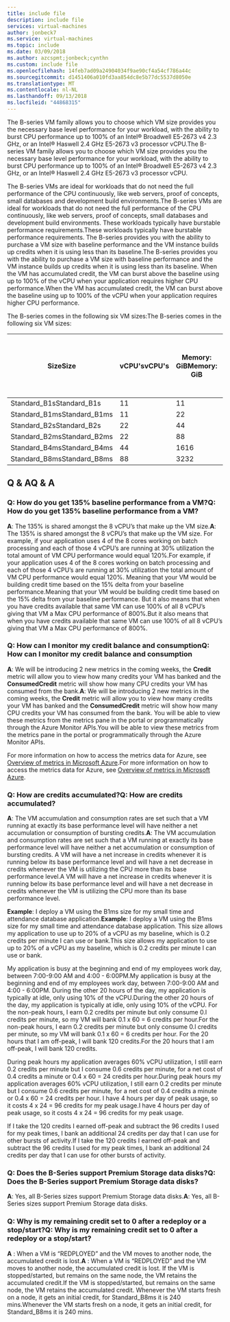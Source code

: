 ```yaml
---
title: include file
description: include file
services: virtual-machines
author: jonbeck7
ms.service: virtual-machines
ms.topic: include
ms.date: 03/09/2018
ms.author: azcspmt;jonbeck;cynthn
ms.custom: include file
ms.openlocfilehash: 14feb7ad09a24904034f9ae90cf4a54cf786a44c
ms.sourcegitcommit: d1451406a010fd3aa854dc8e5b77dc5537d8050e
ms.translationtype: MT
ms.contentlocale: nl-NL
ms.lasthandoff: 09/13/2018
ms.locfileid: "44868315"
---
```

<span data-ttu-id="5da1d-103">The B-series VM family allows you to choose which VM size provides you the necessary base level performance for your workload, with the ability to burst CPU performance up to 100% of an Intel® Broadwell E5-2673 v4 2.3 GHz, or an Intel® Haswell 2.4 GHz E5-2673 v3 processor vCPU.</span><span class="sxs-lookup"><span data-stu-id="5da1d-103">The B-series VM family allows you to choose which VM size provides you the necessary base level performance for your workload, with the ability to burst CPU performance up to 100% of an Intel® Broadwell E5-2673 v4 2.3 GHz, or an Intel® Haswell 2.4 GHz E5-2673 v3 processor vCPU.</span></span>

<span data-ttu-id="5da1d-104">The B-series VMs are ideal for workloads that do not need the full performance of the CPU continuously, like web servers, proof of concepts,  small databases and development build environments.</span><span class="sxs-lookup"><span data-stu-id="5da1d-104">The B-series VMs are ideal for workloads that do not need the full performance of the CPU continuously, like web servers, proof of concepts,  small databases and development build environments.</span></span> <span data-ttu-id="5da1d-105">These workloads typically have burstable performance requirements.</span><span class="sxs-lookup"><span data-stu-id="5da1d-105">These workloads typically have burstable performance requirements.</span></span> <span data-ttu-id="5da1d-106">The B-series provides you with the ability to purchase a VM size with baseline performance and the VM instance builds up credits when it is using less than its baseline.</span><span class="sxs-lookup"><span data-stu-id="5da1d-106">The B-series provides you with the ability to purchase a VM size with baseline performance and the VM instance builds up credits when it is using less than its baseline.</span></span> <span data-ttu-id="5da1d-107">When the VM has accumulated credit, the VM can burst above the baseline using up to 100% of the vCPU when your application requires higher CPU performance.</span><span class="sxs-lookup"><span data-stu-id="5da1d-107">When the VM has accumulated credit, the VM can burst above the baseline using up to 100% of the vCPU when your application requires higher CPU performance.</span></span>

<span data-ttu-id="5da1d-108">The B-series comes in the following six VM sizes:</span><span class="sxs-lookup"><span data-stu-id="5da1d-108">The B-series comes in the following six VM sizes:</span></span>

| <span data-ttu-id="5da1d-109">Size</span><span class="sxs-lookup"><span data-stu-id="5da1d-109">Size</span></span>          | <span data-ttu-id="5da1d-110">vCPU's</span><span class="sxs-lookup"><span data-stu-id="5da1d-110">vCPU's</span></span> | <span data-ttu-id="5da1d-111">Memory: GiB</span><span class="sxs-lookup"><span data-stu-id="5da1d-111">Memory: GiB</span></span> | <span data-ttu-id="5da1d-112">Temp storage (SSD) GiB</span><span class="sxs-lookup"><span data-stu-id="5da1d-112">Temp storage (SSD) GiB</span></span> | <span data-ttu-id="5da1d-113">Base CPU Perf of VM</span><span class="sxs-lookup"><span data-stu-id="5da1d-113">Base CPU Perf of VM</span></span> | <span data-ttu-id="5da1d-114">Max CPU Perf of VM</span><span class="sxs-lookup"><span data-stu-id="5da1d-114">Max CPU Perf of VM</span></span> | <span data-ttu-id="5da1d-115">Credits Banked / Hour</span><span class="sxs-lookup"><span data-stu-id="5da1d-115">Credits Banked / Hour</span></span> | <span data-ttu-id="5da1d-116">Max Banked Credits</span><span class="sxs-lookup"><span data-stu-id="5da1d-116">Max Banked Credits</span></span> |
|---------------|--------|-------------|----------------|--------------------------------|---------------------------|-----------------------|--------------------|
| <span data-ttu-id="5da1d-117">Standard_B1s</span><span class="sxs-lookup"><span data-stu-id="5da1d-117">Standard_B1s</span></span>  | <span data-ttu-id="5da1d-118">1</span><span class="sxs-lookup"><span data-stu-id="5da1d-118">1</span></span>      | <span data-ttu-id="5da1d-119">1</span><span class="sxs-lookup"><span data-stu-id="5da1d-119">1</span></span>           | <span data-ttu-id="5da1d-120">4</span><span class="sxs-lookup"><span data-stu-id="5da1d-120">4</span></span>              | <span data-ttu-id="5da1d-121">10%</span><span class="sxs-lookup"><span data-stu-id="5da1d-121">10%</span></span>                            | <span data-ttu-id="5da1d-122">100%</span><span class="sxs-lookup"><span data-stu-id="5da1d-122">100%</span></span>                      | <span data-ttu-id="5da1d-123">6</span><span class="sxs-lookup"><span data-stu-id="5da1d-123">6</span></span>                     | <span data-ttu-id="5da1d-124">144</span><span class="sxs-lookup"><span data-stu-id="5da1d-124">144</span></span>                |
| <span data-ttu-id="5da1d-125">Standard_B1ms</span><span class="sxs-lookup"><span data-stu-id="5da1d-125">Standard_B1ms</span></span> | <span data-ttu-id="5da1d-126">1</span><span class="sxs-lookup"><span data-stu-id="5da1d-126">1</span></span>      | <span data-ttu-id="5da1d-127">2</span><span class="sxs-lookup"><span data-stu-id="5da1d-127">2</span></span>           | <span data-ttu-id="5da1d-128">4</span><span class="sxs-lookup"><span data-stu-id="5da1d-128">4</span></span>              | <span data-ttu-id="5da1d-129">20%</span><span class="sxs-lookup"><span data-stu-id="5da1d-129">20%</span></span>                            | <span data-ttu-id="5da1d-130">100%</span><span class="sxs-lookup"><span data-stu-id="5da1d-130">100%</span></span>                      | <span data-ttu-id="5da1d-131">12</span><span class="sxs-lookup"><span data-stu-id="5da1d-131">12</span></span>                    | <span data-ttu-id="5da1d-132">288</span><span class="sxs-lookup"><span data-stu-id="5da1d-132">288</span></span>                |
| <span data-ttu-id="5da1d-133">Standard_B2s</span><span class="sxs-lookup"><span data-stu-id="5da1d-133">Standard_B2s</span></span>  | <span data-ttu-id="5da1d-134">2</span><span class="sxs-lookup"><span data-stu-id="5da1d-134">2</span></span>      | <span data-ttu-id="5da1d-135">4</span><span class="sxs-lookup"><span data-stu-id="5da1d-135">4</span></span>           | <span data-ttu-id="5da1d-136">8</span><span class="sxs-lookup"><span data-stu-id="5da1d-136">8</span></span>              | <span data-ttu-id="5da1d-137">40%</span><span class="sxs-lookup"><span data-stu-id="5da1d-137">40%</span></span>                            | <span data-ttu-id="5da1d-138">200%</span><span class="sxs-lookup"><span data-stu-id="5da1d-138">200%</span></span>                      | <span data-ttu-id="5da1d-139">24</span><span class="sxs-lookup"><span data-stu-id="5da1d-139">24</span></span>                    | <span data-ttu-id="5da1d-140">576</span><span class="sxs-lookup"><span data-stu-id="5da1d-140">576</span></span>                |
| <span data-ttu-id="5da1d-141">Standard_B2ms</span><span class="sxs-lookup"><span data-stu-id="5da1d-141">Standard_B2ms</span></span> | <span data-ttu-id="5da1d-142">2</span><span class="sxs-lookup"><span data-stu-id="5da1d-142">2</span></span>      | <span data-ttu-id="5da1d-143">8</span><span class="sxs-lookup"><span data-stu-id="5da1d-143">8</span></span>           | <span data-ttu-id="5da1d-144">16</span><span class="sxs-lookup"><span data-stu-id="5da1d-144">16</span></span>             | <span data-ttu-id="5da1d-145">60%</span><span class="sxs-lookup"><span data-stu-id="5da1d-145">60%</span></span>                            | <span data-ttu-id="5da1d-146">200%</span><span class="sxs-lookup"><span data-stu-id="5da1d-146">200%</span></span>                      | <span data-ttu-id="5da1d-147">36</span><span class="sxs-lookup"><span data-stu-id="5da1d-147">36</span></span>                    | <span data-ttu-id="5da1d-148">864</span><span class="sxs-lookup"><span data-stu-id="5da1d-148">864</span></span>                |
| <span data-ttu-id="5da1d-149">Standard_B4ms</span><span class="sxs-lookup"><span data-stu-id="5da1d-149">Standard_B4ms</span></span> | <span data-ttu-id="5da1d-150">4</span><span class="sxs-lookup"><span data-stu-id="5da1d-150">4</span></span>      | <span data-ttu-id="5da1d-151">16</span><span class="sxs-lookup"><span data-stu-id="5da1d-151">16</span></span>          | <span data-ttu-id="5da1d-152">32</span><span class="sxs-lookup"><span data-stu-id="5da1d-152">32</span></span>             | <span data-ttu-id="5da1d-153">90%</span><span class="sxs-lookup"><span data-stu-id="5da1d-153">90%</span></span>                            | <span data-ttu-id="5da1d-154">400%</span><span class="sxs-lookup"><span data-stu-id="5da1d-154">400%</span></span>                      | <span data-ttu-id="5da1d-155">54</span><span class="sxs-lookup"><span data-stu-id="5da1d-155">54</span></span>                    | <span data-ttu-id="5da1d-156">1296</span><span class="sxs-lookup"><span data-stu-id="5da1d-156">1296</span></span>               |
| <span data-ttu-id="5da1d-157">Standard_B8ms</span><span class="sxs-lookup"><span data-stu-id="5da1d-157">Standard_B8ms</span></span> | <span data-ttu-id="5da1d-158">8</span><span class="sxs-lookup"><span data-stu-id="5da1d-158">8</span></span>      | <span data-ttu-id="5da1d-159">32</span><span class="sxs-lookup"><span data-stu-id="5da1d-159">32</span></span>          | <span data-ttu-id="5da1d-160">64</span><span class="sxs-lookup"><span data-stu-id="5da1d-160">64</span></span>             | <span data-ttu-id="5da1d-161">135%</span><span class="sxs-lookup"><span data-stu-id="5da1d-161">135%</span></span>                           | <span data-ttu-id="5da1d-162">800%</span><span class="sxs-lookup"><span data-stu-id="5da1d-162">800%</span></span>                      | <span data-ttu-id="5da1d-163">81</span><span class="sxs-lookup"><span data-stu-id="5da1d-163">81</span></span>                    | <span data-ttu-id="5da1d-164">1944</span><span class="sxs-lookup"><span data-stu-id="5da1d-164">1944</span></span>               |




## <a name="q--a"></a><span data-ttu-id="5da1d-165">Q & A</span><span class="sxs-lookup"><span data-stu-id="5da1d-165">Q & A</span></span> 

### <a name="q-how-do-you-get-135-baseline-performance-from-a-vm"></a><span data-ttu-id="5da1d-166">Q: How do you get 135% baseline performance from a VM?</span><span class="sxs-lookup"><span data-stu-id="5da1d-166">Q: How do you get 135% baseline performance from a VM?</span></span>
<span data-ttu-id="5da1d-167">**A**: The 135% is shared amongst the 8 vCPU’s that make up the VM size.</span><span class="sxs-lookup"><span data-stu-id="5da1d-167">**A**: The 135% is shared amongst the 8 vCPU’s that make up the VM size.</span></span> <span data-ttu-id="5da1d-168">For example, if your application uses 4 of the 8 cores working on batch processing and each of those 4 vCPU’s are running at 30% utilization the total amount of VM CPU performance would equal 120%.</span><span class="sxs-lookup"><span data-stu-id="5da1d-168">For example, if your application uses 4 of the 8 cores working on batch processing and each of those 4 vCPU’s are running at 30% utilization the total amount of VM CPU performance would equal 120%.</span></span>  <span data-ttu-id="5da1d-169">Meaning that your VM would be building credit time based on the 15% delta from your baseline performance.</span><span class="sxs-lookup"><span data-stu-id="5da1d-169">Meaning that your VM would be building credit time based on the 15% delta from your baseline performance.</span></span>  <span data-ttu-id="5da1d-170">But it also means that when you have credits available that same VM can use 100% of all 8 vCPU’s giving that VM a Max CPU performance of 800%.</span><span class="sxs-lookup"><span data-stu-id="5da1d-170">But it also means that when you have credits available that same VM can use 100% of all 8 vCPU’s giving that VM a Max CPU performance of 800%.</span></span>


### <a name="q-how-can-i-monitor-my-credit-balance-and-consumption"></a><span data-ttu-id="5da1d-171">Q: How can I monitor my credit balance and consumption</span><span class="sxs-lookup"><span data-stu-id="5da1d-171">Q: How can I monitor my credit balance and consumption</span></span>
<span data-ttu-id="5da1d-172">**A**: We will be introducing 2 new metrics in the coming weeks, the **Credit** metric will allow you to view how many credits your VM has banked and the **ConsumedCredit** metric will show how many CPU credits your VM has consumed from the bank.</span><span class="sxs-lookup"><span data-stu-id="5da1d-172">**A**: We will be introducing 2 new metrics in the coming weeks, the **Credit** metric will allow you to view how many credits your VM has banked and the **ConsumedCredit** metric will show how many CPU credits your VM has consumed from the bank.</span></span>    <span data-ttu-id="5da1d-173">You will be able to view these metrics from the metrics pane in the portal or programmatically through the Azure Monitor APIs.</span><span class="sxs-lookup"><span data-stu-id="5da1d-173">You will be able to view these metrics from the metrics pane in the portal or programmatically through the Azure Monitor APIs.</span></span>

<span data-ttu-id="5da1d-174">For more information on how to access the metrics data for Azure, see [Overview of metrics in Microsoft Azure](../articles/monitoring-and-diagnostics/monitoring-overview-metrics.md).</span><span class="sxs-lookup"><span data-stu-id="5da1d-174">For more information on how to access the metrics data for Azure, see [Overview of metrics in Microsoft Azure](../articles/monitoring-and-diagnostics/monitoring-overview-metrics.md).</span></span>

### <a name="q-how-are-credits-accumulated"></a><span data-ttu-id="5da1d-175">Q: How are credits accumulated?</span><span class="sxs-lookup"><span data-stu-id="5da1d-175">Q: How are credits accumulated?</span></span>
<span data-ttu-id="5da1d-176">**A**: The VM accumulation and consumption rates are set such that a VM running at exactly its base performance level will have neither a net accumulation or consumption of bursting credits.</span><span class="sxs-lookup"><span data-stu-id="5da1d-176">**A**: The VM accumulation and consumption rates are set such that a VM running at exactly its base performance level will have neither a net accumulation or consumption of bursting credits.</span></span>  <span data-ttu-id="5da1d-177">A VM will have a net increase in credits whenever it is running below its base performance level and will have a net decrease in credits whenever the VM is utilizing the CPU more than its base performance level.</span><span class="sxs-lookup"><span data-stu-id="5da1d-177">A VM will have a net increase in credits whenever it is running below its base performance level and will have a net decrease in credits whenever the VM is utilizing the CPU more than its base performance level.</span></span>

<span data-ttu-id="5da1d-178">**Example**:  I deploy a VM using the B1ms size for my small time and attendance database application.</span><span class="sxs-lookup"><span data-stu-id="5da1d-178">**Example**:  I deploy a VM using the B1ms size for my small time and attendance database application.</span></span> <span data-ttu-id="5da1d-179">This size allows my application to use up to 20% of a vCPU as my baseline, which is 0.2 credits per minute I can use or bank.</span><span class="sxs-lookup"><span data-stu-id="5da1d-179">This size allows my application to use up to 20% of a vCPU as my baseline, which is 0.2 credits per minute I can use or bank.</span></span> 

<span data-ttu-id="5da1d-180">My application is busy at the beginning and end of my employees work day, between 7:00-9:00 AM and 4:00 - 6:00PM.</span><span class="sxs-lookup"><span data-stu-id="5da1d-180">My application is busy at the beginning and end of my employees work day, between 7:00-9:00 AM and 4:00 - 6:00PM.</span></span> <span data-ttu-id="5da1d-181">During the other 20 hours of the day, my application is typically at idle, only using 10% of the vCPU.</span><span class="sxs-lookup"><span data-stu-id="5da1d-181">During the other 20 hours of the day, my application is typically at idle, only using 10% of the vCPU.</span></span> <span data-ttu-id="5da1d-182">For the non-peak hours, I earn 0.2 credits per minute but only consume 0.l credits per minute, so my VM will bank 0.1 x 60 = 6 credits per hour.</span><span class="sxs-lookup"><span data-stu-id="5da1d-182">For the non-peak hours, I earn 0.2 credits per minute but only consume 0.l credits per minute, so my VM will bank 0.1 x 60 = 6 credits per hour.</span></span>  <span data-ttu-id="5da1d-183">For the 20 hours that I am off-peak, I will bank 120 credits.</span><span class="sxs-lookup"><span data-stu-id="5da1d-183">For the 20 hours that I am off-peak, I will bank 120 credits.</span></span>  

<span data-ttu-id="5da1d-184">During peak hours my application averages 60% vCPU utilization, I still earn 0.2 credits per minute but I consume 0.6 credits per minute, for a net cost of 0.4 credits a minute or 0.4 x 60 = 24 credits per hour.</span><span class="sxs-lookup"><span data-stu-id="5da1d-184">During peak hours my application averages 60% vCPU utilization, I still earn 0.2 credits per minute but I consume 0.6 credits per minute, for a net cost of 0.4 credits a minute or 0.4 x 60 = 24 credits per hour.</span></span> <span data-ttu-id="5da1d-185">I have 4 hours per day of peak usage, so it costs 4 x 24 = 96 credits for my peak usage.</span><span class="sxs-lookup"><span data-stu-id="5da1d-185">I have 4 hours per day of peak usage, so it costs 4 x 24 = 96 credits for my peak usage.</span></span>

<span data-ttu-id="5da1d-186">If I take the 120 credits I earned off-peak and subtract the 96 credits I used for my peak times, I bank an additional 24 credits per day that I can use for other bursts of activity.</span><span class="sxs-lookup"><span data-stu-id="5da1d-186">If I take the 120 credits I earned off-peak and subtract the 96 credits I used for my peak times, I bank an additional 24 credits per day that I can use for other bursts of activity.</span></span>


### <a name="q-does-the-b-series-support-premium-storage-data-disks"></a><span data-ttu-id="5da1d-187">Q: Does the B-Series support Premium Storage data disks?</span><span class="sxs-lookup"><span data-stu-id="5da1d-187">Q: Does the B-Series support Premium Storage data disks?</span></span>
<span data-ttu-id="5da1d-188">**A**: Yes, all B-Series sizes support Premium Storage data disks.</span><span class="sxs-lookup"><span data-stu-id="5da1d-188">**A**: Yes, all B-Series sizes support Premium Storage data disks.</span></span>   
    
### <a name="q-why-is-my-remaining-credit-set-to-0-after-a-redeploy-or-a-stopstart"></a><span data-ttu-id="5da1d-189">Q: Why is my remaining credit set to 0 after a redeploy or a stop/start?</span><span class="sxs-lookup"><span data-stu-id="5da1d-189">Q: Why is my remaining credit set to 0 after a redeploy or a stop/start?</span></span>
<span data-ttu-id="5da1d-190">**A** : When a VM is “REDPLOYED” and the VM  moves to another node, the accumulated credit is lost.</span><span class="sxs-lookup"><span data-stu-id="5da1d-190">**A** : When a VM is “REDPLOYED” and the VM  moves to another node, the accumulated credit is lost.</span></span> <span data-ttu-id="5da1d-191">If the VM is stopped/started, but remains on the same node, the VM retains the accumulated credit.</span><span class="sxs-lookup"><span data-stu-id="5da1d-191">If the VM is stopped/started, but remains on the same node, the VM retains the accumulated credit.</span></span> <span data-ttu-id="5da1d-192">Whenever the VM starts fresh on a node, it gets an initial credit,  for Standard_B8ms it is 240 mins.</span><span class="sxs-lookup"><span data-stu-id="5da1d-192">Whenever the VM starts fresh on a node, it gets an initial credit,  for Standard_B8ms it is 240 mins.</span></span>

    

    
